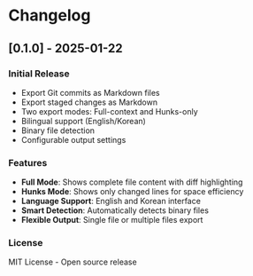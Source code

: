# Changelog

## [0.1.0] - 2025-01-22

### Initial Release
- Export Git commits as Markdown files
- Export staged changes as Markdown
- Two export modes: Full-context and Hunks-only
- Bilingual support (English/Korean)
- Binary file detection
- Configurable output settings

### Features
- **Full Mode**: Shows complete file content with diff highlighting
- **Hunks Mode**: Shows only changed lines for space efficiency
- **Language Support**: English and Korean interface
- **Smart Detection**: Automatically detects binary files
- **Flexible Output**: Single file or multiple files export

### License
MIT License - Open source release